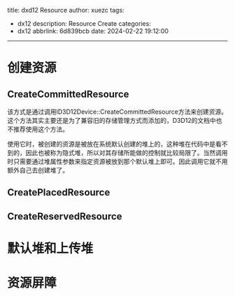 title: dxd12 Resource
author: xuezc
tags:
  - dx12
description: Resource Create
categories:
  - dx12
abbrlink: 6d839bcb
date: 2024-02-22 19:12:00
---
# 创建资源
## CreateCommittedResource
该方式是通过调用ID3D12Device::CreateCommittedResource方法来创建资源。这个方法其实主要还是为了兼容旧的存储管理方式而添加的，D3D12的文档中也不推荐使用这个方法。

使用它时，被创建的资源是被放在系统默认创建的堆上的，这种堆在代码中是看不到的，因此也被称为隐式堆，所以对其存储所能做的控制就比较局限了。当然调用时只需要通过堆属性参数来指定资源被放到那个默认堆上即可。因此调用它就不用额外自己去创建堆了。
## CreatePlacedResource
## CreateReservedResource
# 默认堆和上传堆
# 资源屏障